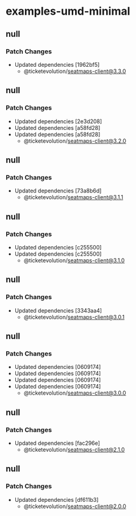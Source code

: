 # examples-umd-minimal

## null

### Patch Changes

- Updated dependencies [1962bf5]
  - @ticketevolution/seatmaps-client@3.3.0

## null

### Patch Changes

- Updated dependencies [2e3d208]
- Updated dependencies [a58fd28]
- Updated dependencies [a58fd28]
  - @ticketevolution/seatmaps-client@3.2.0

## null

### Patch Changes

- Updated dependencies [73a8b6d]
  - @ticketevolution/seatmaps-client@3.1.1

## null

### Patch Changes

- Updated dependencies [c255500]
- Updated dependencies [c255500]
  - @ticketevolution/seatmaps-client@3.1.0

## null

### Patch Changes

- Updated dependencies [3343aa4]
  - @ticketevolution/seatmaps-client@3.0.1

## null

### Patch Changes

- Updated dependencies [0609174]
- Updated dependencies [0609174]
- Updated dependencies [0609174]
- Updated dependencies [0609174]
  - @ticketevolution/seatmaps-client@3.0.0

## null

### Patch Changes

- Updated dependencies [fac296e]
  - @ticketevolution/seatmaps-client@2.1.0

## null

### Patch Changes

- Updated dependencies [df611b3]
  - @ticketevolution/seatmaps-client@2.0.0

